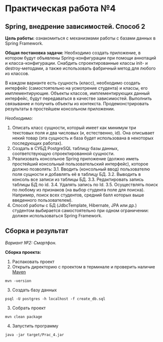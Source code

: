 # Практическая работа №4
## Spring, внедрение зависимостей. Способ 2
**Цель работы:** ознакомиться с механизмами работы с базами данных в Spring Framework.

**Общая постановка задачи:** Необходимо создать приложение, в котором будут объявлены Spring-конфигурации при помощи аннотаций и класса-конфигурации. Снабдить спроектированные классы init- и destroy-методами, а также использовать фабричный метод для любого из классов.

В каждом варианте есть сущность (класс), необходимо создать интерфейс (самостоятельно на усмотрение студента) и классы, его имплементирующие. Объекты классов, имплементирующих данный интерфейс, будут передаваться в качестве зависимостей. Выполнить связывание и получить объекты из контекста. Продемонстрировать результаты в простейшем консольном приложении.

*Необходимо:*

1. Описать класс сущности, который имеет как минимум три текстовых поля и два числовых (и, естественно, id). Она описывает некий товар (эта сущность и база будет использована в некоторых последующих работах).
2. Создать в СУБД PostgreSQL таблицу базы данных, соответствующую спроектированной сущности.
3. Реализовать консольное Spring приложение (должно иметь простейший консольный пользовательский интерфейс), которое должно позволять:
   3.1. Вводить (консольный ввод) пользователю поля сущности и добавлять её в таблицу БД.
   3.2. Выводить в консоль все записи из таблицы БД.
   3.3. Редактировать запись таблицы БД по id.
   3.4. Удалять запись по Id.
   3.5. Осуществлять поиск по любому из признаков (на выбор студента поле для поиска). Например, поиск всех студентов, средний балл которых выше введенного пользователем).
4. Способ работы с БД (JdbcTemplate, Hibernate, JPA или др.) студентом выбирается самостоятельно при одном ограничении: должен использоваться Spring Framework.

## Сборка и результат
_Вариант №2: Смартфон._

**Сборка проекта:**
1. Распаковать проект
2. Открыть директорию с проектом в терминале и проверить наличие [Maven](https://maven.apache.org/download.cgi)
```
mvn -version
```
3. Создать базу данных
```
psql -U postgres -h localhost -f create_db.sql
```
3. Собрать проект
```
mvn clean package
```
4. Запустить программу
```
java -jar target/Prac_4.jar 
```
